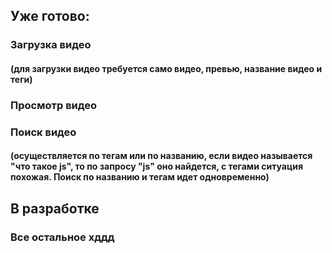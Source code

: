 ## Уже готово:

### Загрузка видео

#### (для загрузки видео требуется само видео, превью, название видео и теги)

### Просмотр видео

### Поиск видео

#### (осуществляется по тегам или по названию, если видео называется "что такое js", то по запросу "js" оно найдется, с тегами ситуация похожая. Поиск по названию и тегам идет одновременно)

## В разработке

### Все остальное хддд
